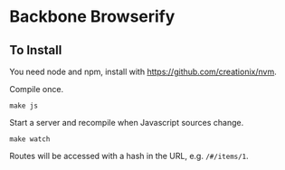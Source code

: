 # Backbone Browserify

## To Install

You need node and npm, install with https://github.com/creationix/nvm.

Compile once.

    make js

Start a server and recompile when Javascript sources change.

    make watch

Routes will be accessed with a hash in the URL, e.g. `/#/items/1`.
